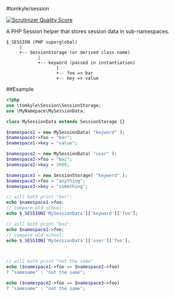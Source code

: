 #tomkyle/session


[![Scrutinizer Quality Score](https://scrutinizer-ci.com/g/tomkyle/Session/badges/quality-score.png?s=a80068f1af1333ff735c22e65e949c173b7872a0)](https://scrutinizer-ci.com/g/tomkyle/Session/)

A PHP Session helper that stores session data in sub-namespaces.

    $_SESSION (PHP superglobal)
         |
         +-- SessionStorage (or derived class name)
                |
                +-- keyword (passed in instantiation)
                       |
                       +-- foo => bar
                       +-- key => value


##Example

```php
<?php
use \tomkyle\Session\SessionStorage;
use \MyNamepace\MySessionData;

class MySessionData extends SessionStorage {}

$namespace1 = new MySessionData( "keyword" );
$namespace1->foo = "bar";
$namespace1->key = "value";

$namespace2 = new MySessionData( "user" );
$namespace2->foo = "baz";
$namespace2->key = 2000;

$namespace3 = new SessionStorage( "keyword" );
$namespace3->foo = "anything";
$namespace3->key = "something";

// will both print "bar":
echo $namespace1->foo;
// compare old-school:
echo $_SESSION['MySessionData']['keyword']['foo'];

// will both print "baz":
echo $namespace2->foo;
// compare old-school:
echo $_SESSION['MySessionData']['user']['foo'];



// will both print "not the same"
echo ($namespace1->foo == $namespace2->foo)
? "samesame" : "not the same";

echo ($namespace2->foo == $namespace3->foo)
? "samesame" : "not the same";
```

